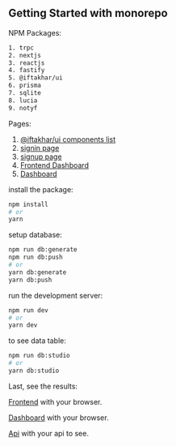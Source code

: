 ## Getting Started with monorepo

NPM Packages:

```bash
1. trpc
2. nextjs
3. reactjs
4. fastify
5. @iftakhar/ui
6. prisma
7. sqlite
8. lucia
9. notyf

```

Pages:

1. [@iftakhar/ui components list](http://localhost:5000)
2. [signin page](http://localhost:5000/auth/sign-in)
3. [signup page](http://localhost:5000/auth/sign-up)
4. [Frontend Dashboard](http://localhost:5000/dashboard)
5. [Dashboard](http://localhost:5001)

install the package:

```bash
npm install
# or
yarn
```

setup database:

```bash
npm run db:generate
npm run db:push
# or
yarn db:generate
yarn db:push
```

run the development server:

```bash
npm run dev
# or
yarn dev
```

to see data table:

```bash
npm run db:studio
# or
yarn db:studio
```

Last, see the results:

[Frontend](http://localhost:5000) with your browser.

[Dashboard](http://localhost:5001) with your browser.

[Api](http://localhost:8000) with your api to see.

